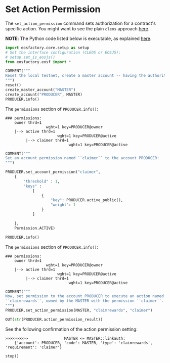 # Set Action Permission

The `set_action_permission` command sets authorization for a contract's specific action. You might want to see the plain `cleos` approach [here](https://developers.eos.io/eosio-cleos/v1.2.0/reference#cleos-set-action-permission).

**NOTE**: The Python code listed below is executable, as explained [here](../README.html).

```python
import eosfactory.core.setup as setup
# Set the interface configuration (CLEOS or EOSJS):
# setup.set_is_eosjs()
from eosfactory.eosf import *
```

```python
COMMENT("""
Reset the local testnet, create a master account -- having the authority to create accounts -- and let it create a test account object named ``PRODUCER``:
""")
reset()
create_master_account("MASTER")
create_account("PRODUCER", MASTER)
PRODUCER.info()
```

The `permissions` section of `PRODUCER.info()`:
```
### permissions:
    owner thrd=1
                  wght=1 key=PRODUCER@owner
    |--> active thrd=1
                       wght=1 key=PRODUCER@active
         |--> claimer thrd=1
                            wght=1 key=PRODUCER@active
```

```python
COMMENT("""
Set an account permission named ``claimer`` to the account PRODUCER:
""")

PRODUCER.set_account_permission("claimer",
    {
        "threshold" : 1,
        "keys" : 
            [
                {
                    "key": PRODUCER.active_public(),
                    "weight": 1
                }
            ]

    },
    Permission.ACTIVE)

PRODUCER.info()
```

The `permissions` section of `PRODUCER.info()`:
```
### permissions:
    owner thrd=1
                  wght=1 key=PRODUCER@owner
    |--> active thrd=1
                       wght=1 key=PRODUCER@active
         |--> claimer thrd=1
                            wght=1 key=PRODUCER@active
```

```python
COMMENT("""
Now, set permission to the account PRODUCER to execute an action named
``claimrewards``, owned by the MASTER with the permission ``claimer``.
""")
PRODUCER.set_action_permission(MASTER, "claimrewards", "claimer")

OUT(str(PRODUCER.action_permission_result))
```
See the following confirmation of the action permission setting:
```
>>>>>>>>>>                MASTER <= MASTER::linkauth:
    {'account': PRODUCER, 'code': MASTER, 'type': 'claimrewards', 'requirement': 'claimer'}
```

```python
stop()
```